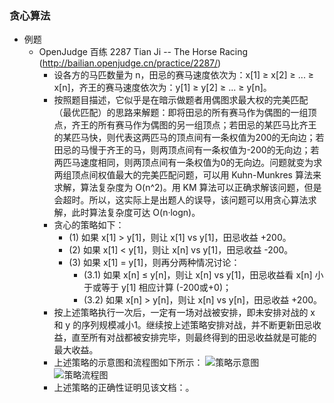 ### 贪心算法
* 例题
	* OpenJudge 百练 2287 Tian Ji -- The Horse Racing (http://bailian.openjudge.cn/practice/2287/)
		* 设各方的马匹数量为 n，田忌的赛马速度依次为：x[1] ≥ x[2] ≥ ... ≥ x[n]，齐王的赛马速度依次为：y[1] ≥ y[2] ≥ ... ≥ y[n]。
		* 按照题目描述，它似乎是在暗示做题者用偶图求最大权的完美匹配（最优匹配）的思路来解题：即将田忌的所有赛马作为偶图的一组顶点，齐王的所有赛马作为偶图的另一组顶点；若田忌的某匹马比齐王的某匹马快，则代表这两匹马的顶点间有一条权值为200的无向边；若田忌的马慢于齐王的马，则两顶点间有一条权值为-200的无向边；若两匹马速度相同，则两顶点间有一条权值为0的无向边。问题就变为求两组顶点间权值最大的完美匹配问题，可以用 Kuhn-Munkres 算法来求解，算法复杂度为 O(n^2)。用 KM 算法可以正确求解该问题，但是会超时。所以，这实际上是出题人的误导，该问题可以用贪心算法求解，此时算法复杂度可达 O(n·logn)。
		* 贪心的策略如下：
			* (1) 如果 x[1] > y[1]，则让 x[1] vs y[1]，田忌收益 +200。
			* (2) 如果 x[1] < y[1]，则让 x[n] vs y[1]，田忌收益 -200。
			* (3) 如果 x[1] = y[1]，则再分两种情况讨论：
				* (3.1) 如果 x[n] ≤ y[n]，则让 x[n] vs y[1]，田忌收益看 x[n] 小于或等于 y[1] 相应计算 (-200或+0)；
				* (3.2) 如果 x[n] > y[n]，则让 x[n] vs y[n]，田忌收益 +200。
		* 按上述策略执行一次后，一定有一场对战被安排，即未安排对战的 x 和 y 的序列规模减小1。继续按上述策略安排对战，并不断更新田忌收益，直至所有对战都被安排完毕，则最终得到的田忌收益就是可能的最大收益。	
		* 上述策略的示意图和流程图如下所示：
		![策略示意图](https://github.com/sakura0401/Figures-Algorithms/raw/master/Greedy%20Algorithm/%E8%B4%AA%E5%BF%83_%E7%94%B0%E5%BF%8C%E8%B5%9B%E9%A9%AC_%E7%AD%96%E7%95%A5%E7%A4%BA%E6%84%8F%E5%9B%BE.jpg)  
		![策略流程图](https://github.com/sakura0401/Figures-Algorithms/raw/master/Greedy%20Algorithm/%E8%B4%AA%E5%BF%83_%E7%94%B0%E5%BF%8C%E8%B5%9B%E9%A9%AC_%E7%AD%96%E7%95%A5%E6%B5%81%E7%A8%8B%E5%9B%BE.jpg)  
		* 上述策略的正确性证明见该文档：。
